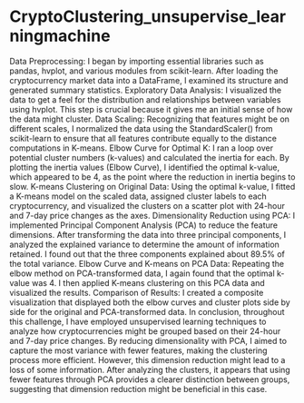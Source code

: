 # CryptoClustering_unsupervise_learningmachine
Data Preprocessing:
I began by importing essential libraries such as pandas, hvplot, and various modules from scikit-learn. After loading the cryptocurrency market data into a DataFrame, I examined its structure and generated summary statistics.
Exploratory Data Analysis:
I visualized the data to get a feel for the distribution and relationships between variables using hvplot. This step is crucial because it gives me an initial sense of how the data might cluster.
Data Scaling:
Recognizing that features might be on different scales, I normalized the data using the StandardScaler() from scikit-learn to ensure that all features contribute equally to the distance computations in K-means.
Elbow Curve for Optimal K:
I ran a loop over potential cluster numbers (k-values) and calculated the inertia for each. By plotting the inertia values (Elbow Curve), I identified the optimal k-value, which appeared to be 4, as the point where the reduction in inertia begins to slow.
K-means Clustering on Original Data:
Using the optimal k-value, I fitted a K-means model on the scaled data, assigned cluster labels to each cryptocurrency, and visualized the clusters on a scatter plot with 24-hour and 7-day price changes as the axes.
Dimensionality Reduction using PCA:
I implemented Principal Component Analysis (PCA) to reduce the feature dimensions. After transforming the data into three principal components, I analyzed the explained variance to determine the amount of information retained. I found out that the three components explained about 89.5% of the total variance.
Elbow Curve and K-means on PCA Data:
Repeating the elbow method on PCA-transformed data, I again found that the optimal k-value was 4. I then applied K-means clustering on this PCA data and visualized the results.
Comparison of Results:
I created a composite visualization that displayed both the elbow curves and cluster plots side by side for the original and PCA-transformed data.
In conclusion, throughout this challenge, I have employed unsupervised learning techniques to analyze how cryptocurrencies might be grouped based on their 24-hour and 7-day price changes. By reducing dimensionality with PCA, I aimed to capture the most variance with fewer features, making the clustering process more efficient. However, this dimension reduction might lead to a loss of some information. After analyzing the clusters, it appears that using fewer features through PCA provides a clearer distinction between groups, suggesting that dimension reduction might be beneficial in this case.
